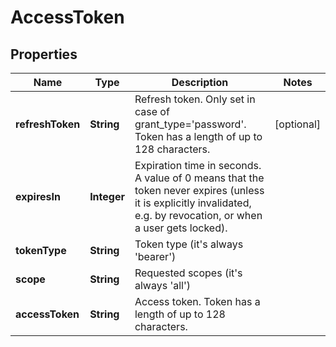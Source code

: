 
# AccessToken

## Properties
Name | Type | Description | Notes
------------ | ------------- | ------------- | -------------
**refreshToken** | **String** | Refresh token. Only set in case of grant_type&#x3D;&#39;password&#39;. Token has a length of up to 128 characters. |  [optional]
**expiresIn** | **Integer** | Expiration time in seconds. A value of 0 means that the token never expires (unless it is explicitly invalidated, e.g. by revocation, or when a user gets locked). | 
**tokenType** | **String** | Token type (it&#39;s always &#39;bearer&#39;) | 
**scope** | **String** | Requested scopes (it&#39;s always &#39;all&#39;) | 
**accessToken** | **String** | Access token. Token has a length of up to 128 characters. | 



